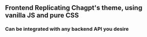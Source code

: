 ## Frontend Replicating Chagpt's theme, using vanilla JS and pure CSS

### Can be integrated with any backend API you desire
